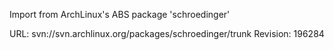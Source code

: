 Import from ArchLinux's ABS package 'schroedinger'

URL: svn://svn.archlinux.org/packages/schroedinger/trunk
Revision: 196284
